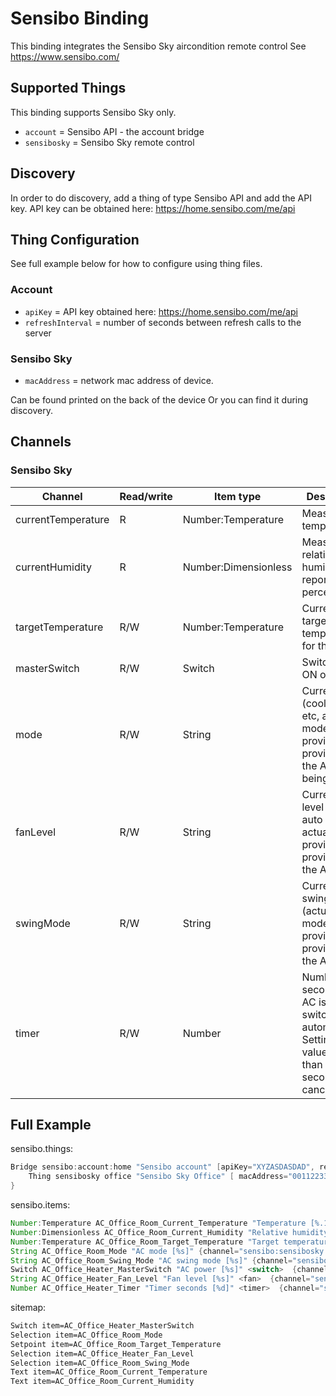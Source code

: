# Sensibo Binding

This binding integrates the Sensibo Sky aircondition remote control
See <https://www.sensibo.com/>

## Supported Things

This binding supports Sensibo Sky only.

- `account` = Sensibo API - the account bridge
- `sensibosky` = Sensibo Sky remote control

## Discovery

In order to do discovery, add a thing of type Sensibo API and add the API key.
API key can be obtained here: <https://home.sensibo.com/me/api>

## Thing Configuration

See full example below for how to configure using thing files.

### Account

- `apiKey` = API key obtained here: <https://home.sensibo.com/me/api>
- `refreshInterval` = number of seconds between refresh calls to the server

### Sensibo Sky

- `macAddress` = network mac address of device.

Can be found printed on the back of the device
Or you can find it during discovery.

## Channels

### Sensibo Sky

| Channel            | Read/write | Item type            | Description                                                                                                         |
| ------------------ | ---------- | -------------------- | ------------------------------------------------------------------------------------------------------------------- |
| currentTemperature | R          | Number:Temperature   | Measured temperature                                                                                                |
| currentHumidity    | R          | Number:Dimensionless | Measured relative humidity, reported in percent                                                                     |
| targetTemperature  | R/W        | Number:Temperature   | Current target temperature for this room                                                                            |
| masterSwitch       | R/W        | Switch               | Switch AC ON or OFF                                                                                                 |
| mode               | R/W        | String               | Current mode (cool, heat, etc, actual modes provided provided by the API) being active                              |
| fanLevel           | R/W        | String               | Current fan level (low, auto etc, actual levels provided provided by the API                                        |
| swingMode          | R/W        | String               | Current swing mode (actual modes provided provided by the API                                                       |
| timer              | R/W        | Number               | Number of seconds until AC is switched off automatically. Setting to a value less than 60 seconds will cancel timer |

## Full Example

sensibo.things:

```java
Bridge sensibo:account:home "Sensibo account" [apiKey="XYZASDASDAD", refreshInterval=120] {
    Thing sensibosky office "Sensibo Sky Office" [ macAddress="001122334455" ]
}
```

sensibo.items:

```java
Number:Temperature AC_Office_Room_Current_Temperature "Temperature [%.1f %unit%]" <temperature>  {channel="sensibo:sensibosky:home:office:currentTemperature"}
Number:Dimensionless AC_Office_Room_Current_Humidity "Relative humidity [%.1f %%]" <humidity  >  {channel="sensibo:sensibosky:home:office:currentHumidity"}
Number:Temperature AC_Office_Room_Target_Temperature "Target temperature [%d %unit%]" <temperature>  {channel="sensibo:sensibosky:home:office:targetTemperature"}
String AC_Office_Room_Mode "AC mode [%s]" {channel="sensibo:sensibosky:home:office:mode"}
String AC_Office_Room_Swing_Mode "AC swing mode [%s]" {channel="sensibo:sensibosky:home:office:swingMode"}
Switch AC_Office_Heater_MasterSwitch "AC power [%s]" <switch>  {channel="sensibo:sensibosky:home:office:masterSwitch"}
String AC_Office_Heater_Fan_Level "Fan level [%s]" <fan>  {channel="sensibo:sensibosky:home:office:fanLevel"}
Number AC_Office_Heater_Timer "Timer seconds [%d]" <timer>  {channel="sensibo:sensibosky:home:office:timer"}
```

sitemap:

```perl
Switch item=AC_Office_Heater_MasterSwitch
Selection item=AC_Office_Room_Mode
Setpoint item=AC_Office_Room_Target_Temperature
Selection item=AC_Office_Heater_Fan_Level
Selection item=AC_Office_Room_Swing_Mode
Text item=AC_Office_Room_Current_Temperature
Text item=AC_Office_Room_Current_Humidity
```
